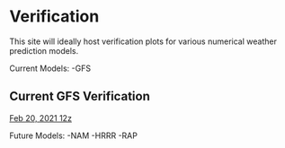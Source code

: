 # Verification
 
This site will ideally host verification plots for various numerical weather prediction models.

Current Models:
-GFS 

## Current GFS Verification
[Feb 20, 2021 12z](/20210220_0000/GFS/GFS_H5_CONUS_verif_v120210220_0000.png)

Future Models:
-NAM 
-HRRR
-RAP
